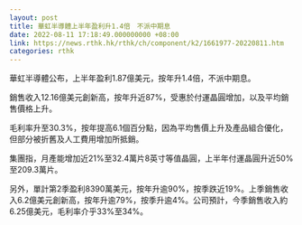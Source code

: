 ```yaml
---
layout: post
title: 華虹半導體上半年盈利升1.4倍　不派中期息
date: 2022-08-11 17:18:49.000000000 +08:00
link: https://news.rthk.hk/rthk/ch/component/k2/1661977-20220811.htm
categories: rthk
---
```


華虹半導體公布，上半年盈利1.87億美元，按年升1.4倍，不派中期息。

銷售收入12.16億美元創新高，按年升近87%，受惠於付運晶圓增加，以及平均銷售價格上升。

毛利率升至30.3%，按年提高6.1個百分點，因為平均售價上升及產品組合優化，但部分被折舊及人工費用增加所抵銷。

集團指，月產能增加近21%至32.4萬片8英寸等值晶圓，上半年付運晶圓升近50%至209.3萬片。

另外，單計第2季盈利8390萬美元，按年升逾90%，按季跌近19%。上季銷售收入6.2億美元創新高，按年升逾79%，按季升逾4%。公司預計，今季銷售收入約6.25億美元，毛利率介乎33%至34%。
